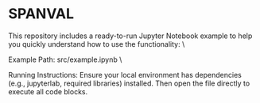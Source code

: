 # SPANVAL
This repository includes a ready-to-run Jupyter Notebook example to help you quickly understand how to use the functionality:  \

Example Path: src/example.ipynb   \ 

Running Instructions: Ensure your local environment has dependencies (e.g., jupyterlab, required libraries) installed. Then open the file directly to execute all code blocks.  
